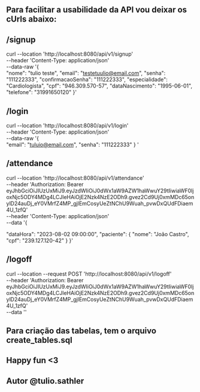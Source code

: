 ## Para facilitar a usabilidade da API vou deixar os cUrls abaixo: 

## /signup


curl --location 'http://localhost:8080/api/v1/signup' \
--header 'Content-Type: application/json' \
--data-raw '{   
    "nome": "tulio teste",
    "email": "testetuulio@email.com",
    "senha": "111222333",
    "confirmacaoSenha": "111222333",
    "especialidade": "Cardiologista",
    "cpf": "946.309.570-57",
    "dataNascimento": "1995-06-01",
    "telefone": "31991650120"
}'

## /login 

curl --location 'http://localhost:8080/api/v1/login' \
--header 'Content-Type: application/json' \
--data-raw '{       
    "email": "tuluio@email.com",
    "senha": "111222333"
} '

## /attendance 

curl --location 'http://localhost:8080/api/v1/attendance' \
--header 'Authorization: Bearer eyJhbGciOiJIUzUxMiJ9.eyJzdWIiOiJ0dWx1aW9AZW1haWwuY29tIiwiaWF0IjoxNjc5ODY4MDg4LCJleHAiOjE2Nzk4NzE2ODh9.gvez2Cd9Uj0xmMDc65onylD24auDj_eY0VMrfZ4MP_gjlEmCosyUeZtNChU9Wuah_pvwDxQUdFDiaem4U_1zfQ' \
--header 'Content-Type: application/json' \
--data '{

  "dataHora": "2023-08-02 09:00:00",
  "paciente": {
    "nome": "João Castro",
    "cpf": "239.127.120-42"
  }
}'


## /logoff

curl --location --request POST 'http://localhost:8080/api/v1/logoff' \
--header 'Authorization: Bearer eyJhbGciOiJIUzUxMiJ9.eyJzdWIiOiJ0dWx1aW9AZW1haWwuY29tIiwiaWF0IjoxNjc5ODY4MDg4LCJleHAiOjE2Nzk4NzE2ODh9.gvez2Cd9Uj0xmMDc65onylD24auDj_eY0VMrfZ4MP_gjlEmCosyUeZtNChU9Wuah_pvwDxQUdFDiaem4U_1zfQ' \
--data ''

## Para criação das tabelas, tem o arquivo create_tables.sql

## Happy fun <3
## Autor @tulio.sathler